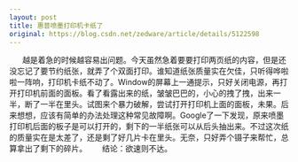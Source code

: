 ```yaml
---
layout: post
title: 惠普喷墨打印机卡纸了
original: https://blog.csdn.net/zedware/article/details/5122598
---
```

      越是着急的时候越容易出问题。今天虽然急着要要打印两页纸的内容，但是还没忘记了要节约纸张，就弄了个双面打印。谁知道纸张质量实在欠佳，只听得哗啦啦一阵响，打印机卡纸不动了。Window的屏幕上一通提示，只好关闭电源，再打开打印机前面的面板。看了看露出来的纸，皱皱巴巴的，小心的拽了拽，出来一半，断了一半在里头。试图来个暴力破解，尝试打开打印机上面的面板，未果。后来想想，应该有简单的办法处理这种常见故障啊。Google了一下发现，原来喷墨打印机后面的板子是可以打开的，剩下的一半纸张可以从后头抽出来。不过这次纸的质量实在是太差了，还是剩了好几片卡在里头。无奈，只好弄个镊子来帮忙，总算拿出了剩下的碎片。
      结论：欲速则不达。
 
